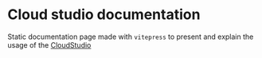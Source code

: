 # Cloud studio documentation

Static documentation page made with `vitepress` to present and explain the usage of the [CloudStudio](https://cloudstudiopro.app)